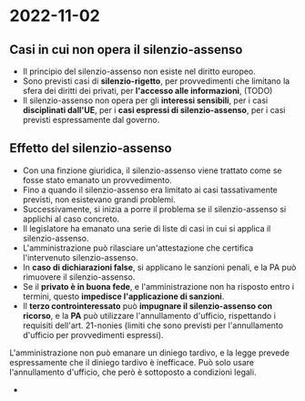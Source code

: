 # 2022-11-02

## Casi in cui non opera il silenzio-assenso

* Il principio del silenzio-assenso non esiste nel diritto europeo.
* Sono previsti casi di **silenzio-rigetto**, per provvedimenti che limitano la sfera dei diritti dei privati, per **l'accesso alle informazioni**, (TODO)
* Il silenzio-assenso non opera per gli **interessi sensibili**, per i casi **disciplinati dall'UE**, per i **casi espressi di silenzio-assenso**, per i casi previsti espressamente dal governo.

## Effetto del silenzio-assenso

* Con una finzione giuridica, il silenzio-assenso viene trattato come se fosse stato emanato un provvedimento.
* Fino a quando il silenzio-assenso era limitato ai casi tassativamente previsti, non esistevano grandi problemi.
* Successivamente, si inizia a porre il problema se il silenzio-assenso si applichi al caso concreto.
* Il legislatore ha emanato una serie di liste di casi in cui si applica il silenzio-assenso.
* L'amministrazione può rilasciare un'attestazione che certifica l'intervenuto silenzio-assenso.
* In **caso di dichiarazioni false**, si applicano le sanzioni penali, e la PA può rimuovere il silenzio-assenso.
* Se il **privato è in buona fede**, e l'amministrazione non ha risposto entro i termini, questo **impedisce l'applicazione di sanzioni**.
* Il **terzo controinteressato** può **impugnare il silenzio-assenso con ricorso**, e la **PA** può utilizzare l'annullamento d'ufficio, rispettando i requisiti dell'art. 21-nonies (limiti che sono previsti per l'annullamento d'ufficio per provvedimenti espressi).

L'amministrazione non può emanare un diniego tardivo, e la legge prevede espressamente che il diniego tardivo è inefficace.  Può solo usare l'annullamento d'ufficio, che però è sottoposto a condizioni legali.

-
